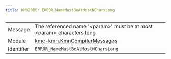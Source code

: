 ```yaml
---
title: KM020B5: ERROR_NameMustBeAtMostNCharsLong
---
```


|            |           |
|------------|---------- |
| Message    | The referenced name '&lt;param&gt;' must be at most &lt;param&gt; characters long |
| Module     | [kmc-kmn.KmnCompilerMessages](kmc-kmn.kmncompilermessages) |
| Identifier | `ERROR_NameMustBeAtMostNCharsLong` |


